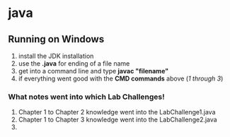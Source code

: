 # java

## Running on Windows
1. install the JDK installation
2. use the **.java** for ending of a file name
3. get into a command line and type **javac "filename"**
4. if everything went good with the **CMD commands** above (*1 through 3*)


### What notes went into which Lab Challenges!
1. Chapter 1 to Chapter 2 knowledge went into the LabChallenge1.java 
2. Chapter 1 to Chapter 3 knowledge went into the LabChallenge2.java
3. 
